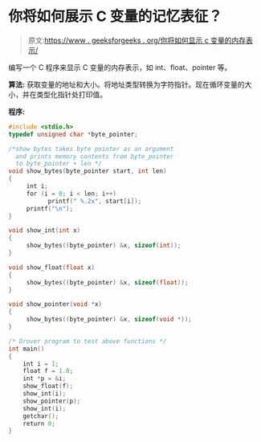 # 你将如何展示 C 变量的记忆表征？

> 原文:[https://www . geeksforgeeks . org/你将如何显示 c 变量的内存表示/](https://www.geeksforgeeks.org/how-will-you-show-memory-representation-of-c-variables/)

编写一个 C 程序来显示 C 变量的内存表示，如 int、float、pointer 等。

**算法:**
获取变量的地址和大小。将地址类型转换为字符指针。现在循环变量的大小，并在类型化指针处打印值。

**程序:**

```cpp
#include <stdio.h>
typedef unsigned char *byte_pointer;

/*show bytes takes byte pointer as an argument
  and prints memory contents from byte_pointer
  to byte_pointer + len */
void show_bytes(byte_pointer start, int len) 
{
     int i;
     for (i = 0; i < len; i++)
           printf(" %.2x", start[i]);
     printf("\n");
}

void show_int(int x)
{
     show_bytes((byte_pointer) &x, sizeof(int));
}

void show_float(float x) 
{
     show_bytes((byte_pointer) &x, sizeof(float));
}

void show_pointer(void *x) 
{
     show_bytes((byte_pointer) &x, sizeof(void *));
}

/* Drover program to test above functions */
int main()
{
    int i = 1;
    float f = 1.0;
    int *p = &i;
    show_float(f);
    show_int(i);
    show_pointer(p);
    show_int(i);
    getchar();
    return 0;
}
```